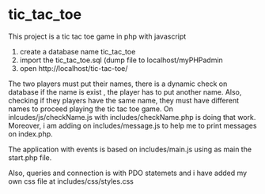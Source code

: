 # tic_tac_toe

This project is a tic tac toe game in php with javascript

1) create a database name tic_tac_toe
2) import the tic_tac_toe.sql (dump file to localhost/myPHPadmin
3) open http://localhost/tic-tac-toe/

The two players must put their names, there is a  dynamic check on database if the name is exist , the player has to put another name. Also, checking if they players have the same name, they must have different  names to proceed playing the tic tac toe game. On inlcudes/js/checkName.js with includes/checkName.php is doing that work. Moreover, i am adding on includes/message.js to help me to print messages on index.php.

The application with events is based on includes/main.js using as  main the start.php file.

Also, queries and connection is with PDO statemets  and i have added my own css file at includes/css/styles.css



